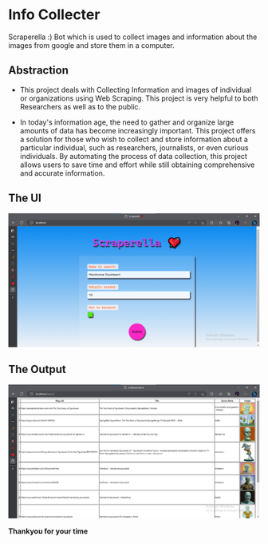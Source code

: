 # Info Collecter
Scraperella :) Bot which is used to collect images and information about the images from google and store them in a computer.

## Abstraction

* This project deals with Collecting Information and images of individual or organizations using Web Scraping. This project is very helpful to both Researchers as well as to the public.

* In today's information age, the need to gather and organize large amounts of data has become increasingly important. This project offers a solution for those who wish to collect and store information about a particular individual, such as researchers, journalists, or even curious individuals. By automating the process of data collection, this project allows users to save time and effort while still obtaining comprehensive and accurate information.

## The UI
![Alt text](images/ui%20photo.png)

## The Output 
![Alt text](images/result%20photo.png)


**Thankyou for your time**

